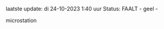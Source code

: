 laatste update: 
di 24-10-2023  1:40   uur 
Status: FAALT - geel - 
<div class="service Y">microstation</div>